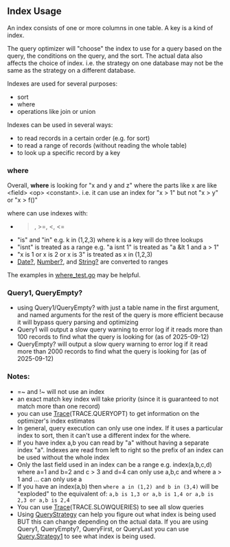 ## Index Usage

An index consists of one or more columns in one table. A key is a kind of index.

The query optimizer will "choose" the index to use for a query based on the query, the conditions on the query, and the sort. The actual data also affects the choice of index. i.e. the strategy on one database may not be the same as the strategy on a different database.

Indexes are used for several purposes:

-	sort
-	where
-	operations like join or union


Indexes can be used in several ways:

-	to read records in a certain order (e.g. for sort)
-	to read a range of records (without reading the whole table)
-	to look up a specific record by a key


### where

Overall, **where** is looking for "x and y and z" where the parts like x are like \<field> \<op> \<constant>. i.e. it can use an index for "x > 1" but not "x > y" or "x > f()"

where can use indexes with:

-	>, >=, <, <=
-	"is" and "in" e.g. k in (1,2,3) where k is a key will do three lookups
-	"isnt" is treated as a range e.g. "a isnt 1" is treated as "a &lt 1 and a > 1"
-	"x is 1 or x is 2 or x is 3" is treated as x in (1,2,3)
-	[Date?](<../Language/Reference/Date?.md>), 
	[Number?](<../Language/Reference/Number?.md>), and 
	[String?](<../Language/Reference/String?.md>) are converted to ranges


The examples in [where_test.go](<https://github.com/apmckinlay/gsuneido/blob/master/dbms/query/where_test.go>) may be helpful.

### Query1, QueryEmpty?

-	using Query1/QueryEmpty? with just a table name in the first argument, and named arguments for the rest of the query is more efficient because it will bypass query parsing and optimizing
-	Query1 will output a slow query warning to error log if it reads more than 100 records to find what the query is looking for (as of 2025-09-12)
-	QueryEmpty? will output a slow query warning to error log if it read more than 2000 records to find what the query is looking for (as of 2025-09-12)


### Notes:

-	=~ and !~ will not use an index
-	an exact match key index will take priority (since it is guaranteed to not match more than one record)
-	you can use 
	[Trace](<../Language/Reference/Trace.md>)(TRACE.QUERYOPT) to get information on the optimizer's index estimates
-	In general, query execution can only use one index. If it uses a particular index to sort, then it can't use a different index for the where.
-	If you have index a,b you can read by "a" without having a separate index "a".  Indexes are read from left to right so the prefix of an index can be used without the whole index
-	Only the last field used in an index can be a range e.g. index(a,b,c,d) where a=1 and b=2 and c > 3 and d=4 can only use a,b,c and where a > 1 and ... can only use a
-	If you have an index(a,b) then `where a in (1,2) and b in (3,4)` will be "exploded" to the equivalent of: `a,b is 1,3 or a,b is 1,4 or a,b is 2,3 or a,b is 2,4`
-	You can use 
	[Trace](<../Language/Reference/Trace.md>)(TRACE.SLOWQUERIES) to see all slow queries
-	Using 
	[QueryStrategy](<Reference/QueryStrategy.md>) can help you figure out what index is being used BUT this can change depending on the actual data.  If you are using Query1, QueryEmpty?, QueryFirst, or QueryLast you can use 
	[Query.Strategy1](<Reference/Query/Query.Strategy1.md>) to see what index is being used.